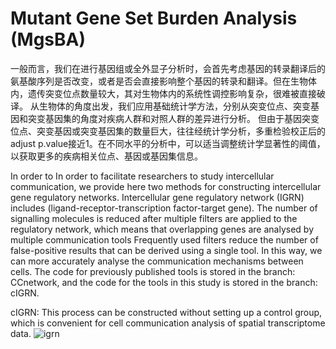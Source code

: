 Mutant Gene Set Burden Analysis (MgsBA)
===
一般而言，我们在进行基因组或全外显子分析时，会首先考虑基因的转录翻译后的氨基酸序列是否改变，或者是否会直接影响整个基因的转录和翻译。但在生物体内，遗传突变位点数量较大，其对生物体内的系统性调控影响复杂，很难被直接破译。
从生物体的角度出发，我们应用基础统计学方法，分别从突变位点、突变基因和突变基因集的角度对疾病人群和对照人群的差异进行分析。
但由于基因突变位点、突变基因或突变基因集的数量巨大，往往经统计学分析，多重检验校正后的adjust p.value接近1。在不同水平的分析中，可以适当调整统计学显著性的阈值，以获取更多的疾病相关位点、基因或基因集信息。

In order to 
In order to facilitate researchers to study intercellular communication, we provide here two methods for constructing intercellular gene regulatory networks. Intercellular gene regulatory network (IGRN) includes (ligand-receptor-transcription factor-target gene). The number of signalling molecules is reduced after multiple filters are applied to the regulatory network, which means that overlapping genes are analysed by multiple communication tools Frequently used filters reduce the number of false-positive results that can be derived using a single tool. In this way, we can more accurately analyse the communication mechanisms between cells. The code for previously published tools is stored in the branch: CCnetwork, and the code for the tools in this study is stored in the branch: cIGRN.

cIGRN: This process can be constructed without setting up a control group, which is convenient for cell communication analysis of spatial transcriptome data.
![igrn](https://github.com/xukun01102021/cIGRN/assets/106895814/417c4339-e13e-456d-87ae-ea280da3e021)
